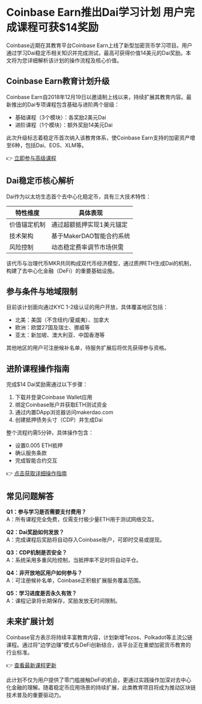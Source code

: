 # Coinbase Earn推出Dai学习计划 用户完成课程可获$14奖励  

Coinbase近期在其教育平台Coinbase Earn上线了新型加密货币学习项目。用户通过学习Dai稳定币相关知识并完成测试，最高可获得价值14美元的Dai奖励。本文将为您详细解析该计划的操作流程及核心价值。

## Coinbase Earn教育计划升级  

Coinbase Earn自2018年12月19日以邀请制上线以来，持续扩展其教育内容。最新推出的Dai专项课程包含基础与进阶两个层级：  
- 基础课程（3个模块）：各奖励2美元Dai  
- 进阶课程（1个模块）：额外奖励14美元Dai  

此次升级标志着稳定币首次纳入该教育体系，使Coinbase Earn支持的加密资产增至6种，包括Dai、EOS、XLM等。

👉 [立即参与高级课程](https://bit.ly/okx_welcome)  

## Dai稳定币核心解析  

Dai作为以太坊生态首个去中心化稳定币，具有三大技术特性：  

| 特性维度       | 具体表现                     |
|----------------|----------------------------|
| 价值锚定机制   | 通过超额抵押实现1美元锚定    |
| 技术架构       | 基于MakerDAO智能合约系统     |
| 风险控制       | 动态稳定费率调节市场供需     |

该代币与治理代币MKR共同构成双代币经济模型，通过质押ETH生成Dai的机制，构建了去中心化金融（DeFi）的重要基础设施。

## 参与条件与地域限制  

目前该计划面向通过KYC 1-2级认证的用户开放，具体覆盖地区包括：  
- 北美：美国（不含纽约/夏威夷）、加拿大  
- 欧洲：欧盟27国及瑞士、挪威等  
- 亚太：新加坡、澳大利亚、中国香港等  

其他地区的用户可注册候补名单，待服务扩展后将优先获得参与资格。

## 进阶课程操作指南  

完成$14 Dai奖励需通过以下步骤：  
1. 下载并登录Coinbase Wallet应用  
2. 绑定Coinbase账户并获取ETH测试资金  
3. 通过内置DApp浏览器访问makerdao.com  
4. 创建抵押债务头寸（CDP）并生成Dai  

整个流程约需5分钟，具体操作包含：  
- 设置0.005 ETH抵押  
- 确认服务条款  
- 完成智能合约交互  

👉 [点击获取详细操作指南](https://bit.ly/okx_welcome)  

## 常见问题解答  

**Q1：参与学习是否需要支付费用？**  
A：所有课程完全免费，仅需支付极少量ETH用于测试网络交互。  

**Q2：Dai奖励如何发放？**  
A：完成课程后奖励将自动存入Coinbase账户，可即时交易或提现。  

**Q3：CDP机制是否安全？**  
A：系统采用多重风险控制，当抵押率不足时将自动平仓。  

**Q4：非开放地区用户如何参与？**  
A：可注册候补名单，Coinbase正积极扩展服务覆盖范围。  

**Q5：学习进度是否永久有效？**  
A：课程记录将长期保存，奖励发放无时间限制。  

## 未来扩展计划  

Coinbase官方表示将持续丰富教育内容，计划新增Tezos、Polkadot等主流公链课程。通过将"边学边赚"模式与DeFi创新结合，该平台正在重塑加密货币教育的行业标准。

👉 [查看最新课程更新](https://bit.ly/okx_welcome)  

此计划不仅为用户提供了零门槛接触DeFi的机会，更通过实践操作加深对去中心化金融的理解。随着稳定币应用场景的持续扩展，此类教育项目将成为推动区块链技术普及的重要驱动力。